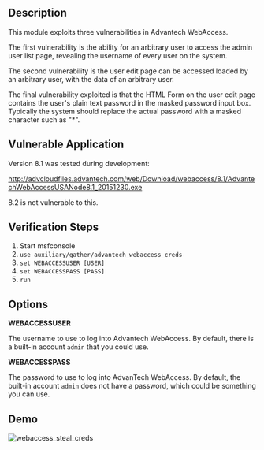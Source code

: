 ## Description

This module exploits three vulnerabilities in Advantech WebAccess.

The first vulnerability is the ability for an arbitrary user to access the admin user list page,
revealing the username of every user on the system.

The second vulnerability is the user edit page can be accessed loaded by an arbitrary user, with
the data of an arbitrary user.

The final vulnerability exploited is that the HTML Form on the user edit page contains the user's
plain text password in the masked password input box. Typically the system should replace the
actual password with a masked character such as "*".


## Vulnerable Application

Version 8.1 was tested during development:

http://advcloudfiles.advantech.com/web/Download/webaccess/8.1/AdvantechWebAccessUSANode8.1_20151230.exe

8.2 is not vulnerable to this.

## Verification Steps

1. Start msfconsole
2. ```use auxiliary/gather/advantech_webaccess_creds```
3. ```set WEBACCESSUSER [USER]```
4. ```set WEBACCESSPASS [PASS]```
5. ```run```

## Options

**WEBACCESSUSER**

The username to use to log into Advantech WebAccess. By default, there is a built-in account
```admin``` that you could use.

**WEBACCESSPASS**

The password to use to log into AdvanTech WebAccess. By default, the built-in account ```admin```
does not have a password, which could be something you can use.


## Demo

![webaccess_steal_creds](https://cloud.githubusercontent.com/assets/1170914/22353246/34b2045e-e3e5-11e6-992c-f3ab9dcbe716.gif)
